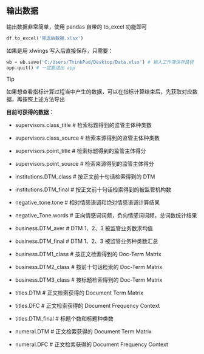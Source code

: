 
## 输出数据<!-- {docsify-ignore} -->


输出数据非常简单，使用 pandas 自带的 to_excel 功能即可

```python
df.to_excel('筛选后数据.xlsx')
```

如果是用 xlwings 写入后直接保存，只需要：

```python
wb = wb.save('C:/Users/ThinkPad/Desktop/Data.xlsx') # 输入工作簿保存路径
app.quit() # 一定要退出 app
```

> [!TIP]
> 如果想查看指标计算过程当中产生的数据，可以在指标计算结束后，先获取对应数据，再按照上述方法导出

**目前可获得的数据：**

- supervisors.class_title # 检索标题得到的监管主体种类数
- supervisors.class_source # 检索来源得到的监管主体种类数
- supervisors.point_title # 检索标题得到的监管主体得分
- supervisors.point_source # 检索来源得到的监管主体得分



- institutions.DTM_class  # 按正文前十句话检索得到的 DTM
- institutions.DTM_final # 按正文前十句话检索得到的被监管机构数



- negative_tone.tone # 相对情感语调和绝对情感语调计算结果
- negative_Tone.words # 正向情感词词频，负向情感词词频，总词数统计结果



- business.DTM_aver  # DTM 1、2、3 被监管业务数求均值
- business.DTM_final  # DTM 1、2、3 被监管业务种类数汇总
- business.DTM1_class  # 按正文检索得到的 Doc-Term Matrix
- business.DTM2_class  # 按前十句话检索的 Doc-Term Matrix
- business.DTM3_class  # 按标题检索得到的 Doc-Term Matrix



- titles.DTM  # 正文检索获得的 Document Term Matrix
- titles.DFC  # 正文检索获得的 Document Frequency Context
- titles.DTM_final  # 标题个数和标题种类数



- numeral.DTM  # 正文检索获得的 Document Term Matrix
- numeral.DFC  # 正文检索获得的 Document Frequency Context
 



